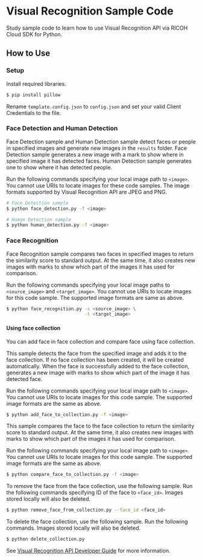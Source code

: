 # Visual Recognition Sample Code

Study sample code to learn how to use Visual Recognition API via RICOH Cloud SDK for Python.

## How to Use

### Setup

Install required libraries.

```sh
$ pip install pillow
```

Rename `template.config.json` to `config.json` and set your valid Client Credentials to the file.

### Face Detection and Human Detection

Face Detection sample and Human Detection sample detect faces or people in specified images and generate new images in the `results` folder. Face Detection sample generates a new image with a mark to show where in specified image it has detected faces. Human Detection sample generates one to show where it has detected people.

Run the following commands specifying your local image path to `<image>`. You cannot use URIs to locate images for these code samples. The image formats supported by Visual Recognition API are JPEG and PNG.

```sh
# Face Detection sample
$ python face_detection.py -f <image>

# Human Detection sample
$ python human_detection.py -f <image>
```

### Face Recognition

Face Recognition sample compares two faces in specified images to return the similarity score to standard output. At the same time, it also creates new images with marks to show which part of the images it has used for comparison.

Run the following commands specifying your local image paths to `<source_image>` and `<target_image>`. You cannot use URIs to locate images for this code sample. The supported image formats are same as above.

```sh
$ python face_recognition.py -s <source_image> \
                             -t <target_image>
```

#### Using face collection

You can add face in face collection and compare face using face collection.

This sample detects the face from the specified image and adds it to the face collection. If no face collection has been created, it will be created automatically. When the face is successfully added to the face collection, generates a new image with marks to show which part of the image it has detected face.

Run the following commands specifying your local image path to `<image>`. You cannot use URIs to locate images for this code sample. The supported image formats are the same as above.

```sh
$ python add_face_to_collection.py -f <image>
```

This sample compares the face to the face collection to return the similarity score to standard output. At the same time, it also creates new images with marks to show which part of the images it has used for comparison.

Run the following commands specifying your local image path to `<image>`. You cannot use URIs to locate images for this code sample. The supported image formats are the same as above.

```sh
$ python compare_face_to_collection.py -f <image>
```

To remove the face from the face collection, use the following sample. Run the following commands specifying ID of the face to `<face_id>`. Images stored locally will also be deleted.

```sh
$ python remove_face_from_collection.py --face_id <face_id>
```

To delete the face collection, use the following sample. Run the following commands. Images stored locally will also be deleted.

```sh
$ python delete_collection.py
```

See [Visual Recognition API Developer Guide](https://api.ricoh/docs/ricoh-cloud-api/visual-recognition/) for more information.
